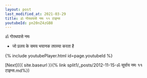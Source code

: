 ```yaml
---
layout: post
last_modified_at: 2021-03-29
title: ॐ गोरथपासे नमः ११ टाइम्स
youtubeId: pn20nZ4zGB8
---
```

 
 
 ॐ गोरथपासे नमः  
 
 -  जो प्रलय के समय भयानक तपस्या करता है 
 
  
 
  
 
 
 
 
 
 


{% include youtubePlayer.html id=page.youtubeId %}
 
[Next]({{ site.baseurl }}{% link  split1/_posts/2012-11-15-ॐ सूर्याय नमः ११ टाइम्स.md%})
 
